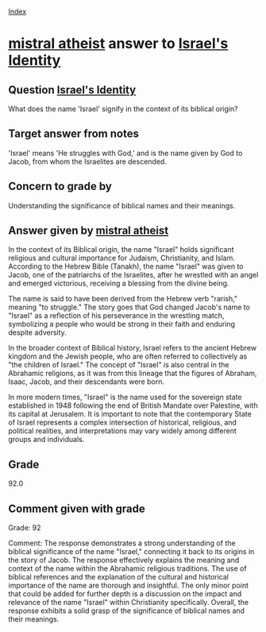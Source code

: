
[Index](../../index.md)
# [mistral atheist](../../answering_models/mistral_atheist.md) answer to [Israel's Identity](../../questions/Israel's_Identity.md)

## Question [Israel's Identity](../../questions/Israel's_Identity.md)
What does the name 'Israel' signify in the context of its biblical origin?

## Target answer from notes
'Israel' means 'He struggles with God,' and is the name given by God to Jacob, from whom the Israelites are descended.

## Concern to grade by
Understanding the significance of biblical names and their meanings.

## Answer given by [mistral atheist](../../answering_models/mistral_atheist.md)
 In the context of its Biblical origin, the name "Israel" holds significant religious and cultural importance for Judaism, Christianity, and Islam. According to the Hebrew Bible (Tanakh), the name "Israel" was given to Jacob, one of the patriarchs of the Israelites, after he wrestled with an angel and emerged victorious, receiving a blessing from the divine being.

The name is said to have been derived from the Hebrew verb "rarish," meaning "to struggle." The story goes that God changed Jacob's name to "Israel" as a reflection of his perseverance in the wrestling match, symbolizing a people who would be strong in their faith and enduring despite adversity.

In the broader context of Biblical history, Israel refers to the ancient Hebrew kingdom and the Jewish people, who are often referred to collectively as "the children of Israel." The concept of "Israel" is also central in the Abrahamic religions, as it was from this lineage that the figures of Abraham, Isaac, Jacob, and their descendants were born.

In more modern times, "Israel" is the name used for the sovereign state established in 1948 following the end of British Mandate over Palestine, with its capital at Jerusalem. It is important to note that the contemporary State of Israel represents a complex intersection of historical, religious, and political realities, and interpretations may vary widely among different groups and individuals.

## Grade
92.0

## Comment given with grade
Grade: 92

Comment: The response demonstrates a strong understanding of the biblical significance of the name "Israel," connecting it back to its origins in the story of Jacob. The response effectively explains the meaning and context of the name within the Abrahamic religious traditions. The use of biblical references and the explanation of the cultural and historical importance of the name are thorough and insightful. The only minor point that could be added for further depth is a discussion on the impact and relevance of the name "Israel" within Christianity specifically. Overall, the response exhibits a solid grasp of the significance of biblical names and their meanings.
